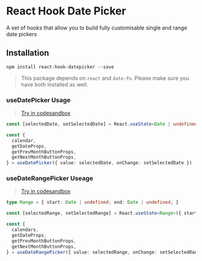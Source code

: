 # React Hook Date Picker

A set of hooks that allow you to build fully customisable single and range date pickers
## Installation

```
npm install react-hook-datepicker --save
```

> This package depends on `react` and `date-fn`. Please make sure you have both installed as well.


### useDatePicker Usage

> [Try in codesandbox](https://codesandbox.io/s/datepicker-jx7si?file=/src/DatePicker.tsx)

```ts
const [selectedDate, setSelectedDate] = React.useState<Date | undefined>()

const {
  calendar,
  getDateProps,
  getPrevMonthButtonProps,
  getNextMonthButtonProps,
} = useDatePicker({ value: selectedDate, onChange: setSelectedDate })
```

### useDateRangePicker Useage

> [Try in codesandbox](https://codesandbox.io/s/daterangepicker-z22se?file=/src/DateRangePicker.tsx)

```ts
type Range = { start: Date | undefined; end: Date | undefined; }

const [selectedRange, setSelectedRange] = React.useState<Range>({ start: undefined, end: undefined })

const {
  calendars,
  getDateProps,
  getPrevMonthButtonProps,
  getNextMonthButtonProps,
} = useDateRangePicker({ value: selectedRange, onChange: setSelectedRange })
```